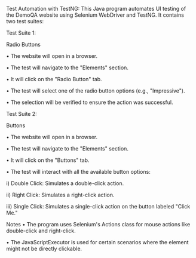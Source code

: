 Test Automation with TestNG: This Java program automates UI testing of the DemoQA website using Selenium WebDriver and TestNG. It contains two test suites:

Test Suite 1: 

Radio Buttons

• The website will open in a browser.

• The test will navigate to the "Elements" section.

• It will click on the "Radio Button" tab.

• The test will select one of the radio button options (e.g., "Impressive").

• The selection will be verified to ensure the action was successful.

Test Suite 2: 

Buttons

• The website will open in a browser.

• The test will navigate to the "Elements" section.

• It will click on the "Buttons" tab.

• The test will interact with all the available button options:

  i) Double Click: Simulates a double-click action.
  
  ii) Right Click: Simulates a right-click action.
  
  iii) Single Click: Simulates a single-click action on the button labeled "Click Me."

Notes
• The program uses Selenium's Actions class for mouse actions like double-click and right-click.

• The JavaScriptExecutor is used for certain scenarios where the element might not be directly clickable.
